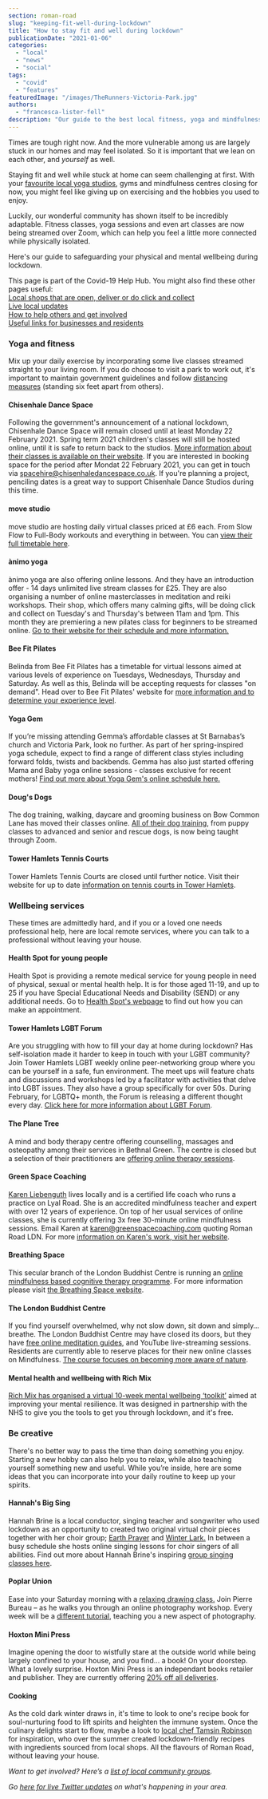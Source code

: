 ```yaml
---
section: roman-road
slug: "keeping-fit-well-during-lockdown"
title: "How to stay fit and well during lockdown"
publicationDate: "2021-01-06"
categories: 
  - "local"
  - "news"
  - "social"
tags: 
  - "covid"
  - "features"
featuredImage: "/images/TheRunners-Victoria-Park.jpg"
authors: 
  - "francesca-lister-fell"
description: "Our guide to the best local fitness, yoga and mindfulness classes during lockdown, including ways to get creative and stay busy with useful tips and courses."
---
```


Times are tough right now. And the more vulnerable among us are largely stuck in our homes and may feel isolated. So it is important that we lean on each other, and _yourself_ as well.

Staying fit and well while stuck at home can seem challenging at first. With your [favourite local yoga studios](https://romanroadlondon.com/best-yoga-classes-bow-globe-town/), gyms and mindfulness centres closing for now, you might feel like giving up on exercising and the hobbies you used to enjoy.

Luckily, our wonderful community has shown itself to be incredibly adaptable. Fitness classes, yoga sessions and even art classes are now being streamed over Zoom, which can help you feel a little more connected while physically isolated.

Here's our guide to safeguarding your physical and mental wellbeing during lockdown.

This page is part of the Covid-19 Help Hub. You might also find these other pages useful:  
[Local shops that are open, deliver or do click and collect](https://romanroadlondon.com/shops-open-for-business/)   
[Live local updates](https://romanroadlondon.com/keeping-fit-well-during-lockdown)  
[How to help others and get involved](https://romanroadlondon.com/coronavirus-how-to-help-tower-hamlets/)   
[Useful links for businesses and residents](https://romanroadlondon.com/coronavirus-covid-19-information-advice-contacts/)

### Yoga and fitness

Mix up your daily exercise by incorporating some live classes streamed straight to your living room. If you do choose to visit a park to work out, it's important to maintain government guidelines and follow [distancing measures](https://www.towerhamlets.gov.uk/lgnl/leisure_and_culture/parks_and_open_spaces/parks_and_open_spaces.aspx) (standing six feet apart from others).

#### Chisenhale Dance Space

Following the government's announcement of a national lockdown, Chisenhale Dance Space will remain closed until at least Monday 22 February 2021. Spring term 2021 chilrdren's classes will still be hosted online, until it is safe to return back to the studios. [More information about their classes is available on their website](https://www.chisenhaledancespace.co.uk/). If you are interested in booking space for the period after Mondat 22 February 2021, you can get in touch via spacehire@chisenhaledancespace.co.uk. If you're planning a project, penciling dates is a great way to support Chisenhale Dance Studios during this time.

#### move studio

move studio are hosting daily virtual classes priced at £6 each. From Slow Flow to Full-Body workouts and everything in between. You can [view their full timetable here](https://www.movestudiolondon.com/classes).

#### ànimo yoga

ànimo yoga are also offering online lessons. And they have an introduction offer - 14 days unlimited live stream classes for £25. They are also organising a number of online masterclasses in meditation and reiki workshops. Their shop, which offers many calming gifts, will be doing click and collect on Tuesday's and Thursday's between 11am and 1pm. This month they are premiering a new pilates class for beginners to be streamed online. [Go to their website for their schedule and more information.](https://www.animoyoga.co.uk/schedule-and-book/)

#### Bee Fit Pilates

Belinda from Bee Fit Pilates has a timetable for virtual lessons aimed at various levels of experience on Tuesdays, Wednesdays, Thursday and Saturday. As well as this, Belinda will be accepting requests for classes "on demand". Head over to Bee Fit Pilates' website for [more information and to determine your experience level](https://www.beefitpilates.com/).

#### Yoga Gem

If you’re missing attending Gemma’s affordable classes at St Barnabas’s church and Victoria Park, look no further. As part of her spring-inspired yoga schedule, expect to find a range of different class styles including forward folds, twists and backbends. Gemma has also just started offering Mama and Baby yoga online sessions - classes exclusive for recent mothers! [Find out more about Yoga Gem's online schedule here.](https://romanroadlondon.com/events/sports/yoga-gem-online-classes/)

#### Doug's Dogs

The dog training, walking, daycare and grooming business on Bow Common Lane has moved their classes online. [All of their dog training](https://www.dougsdogs.co.uk/booking), from puppy classes to advanced and senior and rescue dogs, is now being taught through Zoom.

#### Tower Hamlets Tennis Courts

Tower Hamlets Tennis Courts are closed until further notice. Visit their website for up to date [information on tennis courts in Tower Hamlets](https://www.towerhamletstennis.org.uk/home/4557537556).

### Wellbeing services

These times are admittedly hard, and if you or a loved one needs professional help, here are local remote services, where you can talk to a professional without leaving your house. 

#### Health Spot for young people

Health Spot is providing a remote medical service for young people in need of physical, sexual or mental health help. It is for those aged 11-19, and up to 25 if you have Special Educational Needs and Disability (SEND) or any additional needs. Go to [Health Spot's webpage](https://wearespotlight.com/news/health-spot-has-landed/) to find out how you can make an appointment.

#### Tower Hamlets LGBT Forum

Are you struggling with how to fill your day at home during lockdown? Has self-isolation made it harder to keep in touch with your LGBT community? Join Tower Hamlets LGBT weekly online peer-networking group where you can be yourself in a safe, fun environment. The meet ups will feature chats and discussions and workshops led by a facilitator with activities that delve into LGBT issues. They also have a group specifically for over 50s. During February, for LGBTQ+ month, the Forum is releasing a different thought every day. [Click here for more information about LGBT Forum](https://romanroadlondon.com/events/social/tower-hamlets-lgbt-community-meeting/).

#### The Plane Tree

A mind and body therapy centre offering counselling, massages and osteopathy among their services in Bethnal Green. The centre is closed but a selection of their practitioners are [offering online therapy sessions](https://theplanetree.co.uk/). 

#### Green Space Coaching

[Karen Liebenguth](https://www.greenspacecoaching.com/about-me) lives locally and is a certified life coach who runs a practice on Lyal Road. She is an accredited mindfulness teacher and expert with over 12 years of experience. On top of her usual services of online classes, she is currently offering 3x free 30-minute online mindfulness sessions. Email Karen at karen@greenspacecoaching.com quoting Roman Road LDN. For more [information on Karen's work, visit her website](https://www.greenspacecoaching.com/).

#### Breathing Space

This secular branch of the London Buddhist Centre is running an [online mindfulness based cognitive therapy programme](https://londonbuddhistcentre.com/mindfulness/breathing-space-courses/). For more information please visit [the Breathing Space website](https://londonbuddhistcentre.com/mindfulness/).

#### The London Buddhist Centre

If you find yourself overwhelmed, why not slow down, sit down and simply…breathe. The London Buddhist Centre may have closed its doors, but they have [free online meditation guides](https://londonbuddhistcentreonline.com/learn-meditation/), and YouTube live-streaming sessions. Residents are currently able to reserve places for their new online classes on Mindfulness. [The course focuses on becoming more aware of nature](https://londonbuddhistcentre.com/mindfulness/down-to-earth/).  

#### Mental health and wellbeing with Rich Mix

[Rich Mix has organised a virtual 10-week mental wellbeing ‘toolkit’](https://romanroadlondon.com/rich-mix-mental-health-toolkit-for-resilience/) aimed at improving your mental resilience. It was designed in partnership with the NHS to give you the tools to get you through lockdown, and it's free.

### Be creative

There's no better way to pass the time than doing something you enjoy. Starting a new hobby can also help you to relax, while also teaching yourself something new and useful. While you’re inside, here are some ideas that you can incorporate into your daily routine to keep up your spirits. 

#### Hannah's Big Sing

Hannah Brine is a local conductor, singing teacher and songwriter who used lockdown as an opportunity to created two original virtual choir pieces together with her choir group; [Earth Prayer](https://www.youtube.com/watch?v=3MZOR0xvWXk&feature=youtu.be) and [Winter Lark.](https://www.youtube.com/watch?v=OTjzVjEzzbM&feature=youtu.be) In between a busy schedule she hosts online singing lessons for choir singers of all abilities. Find out more about Hannah Brine's inspiring [group singing classes here](https://hannahbrine.co.uk/).

#### Poplar Union

Ease into your Saturday morning with a [relaxing drawing class.](https://romanroadlondon.com/events/visual-arts/virtual-drawing-classes-poplar-union/) Join Pierre Bureau – as he walks you through an online photography workshop. Every week will be a [different tutorial](https://poplarunion.com/event/stories-we-tell-photography-workshop-with-pierre-bureau/), teaching you a new aspect of photography.

#### Hoxton Mini Press

Imagine opening the door to wistfully stare at the outside world while being largely confined to your house, and you find… a book! On your doorstep. What a lovely surprise. Hoxton Mini Press is an independant books retailer and publisher. They are currently offering [20% off all deliveries](https://hoxtonminipress.com/). 

#### Cooking

As the cold dark winter draws in, it's time to look to one's recipe book for soul-nurturing food to lift spirits and heighten the immune system. Once the culinary delights start to flow, maybe a look to [local chef Tamsin Robinson](https://romanroadlondon.com/vanilla-scone-recipe-tamsin-robinson/) for inspiration, who over the summer created lockdown-friendly recipes with ingredients sourced from local shops. All the flavours of Roman Road, without leaving your house. 

_Want to get involved? Here’s a [list of local community groups](https://romanroadlondon.com/coronavirus-how-to-help-tower-hamlets/)._

_Go [here for live Twitter updates](https://romanroadlondon.com/covid-19-live-twitter-updates/) on what's happening in your area._
